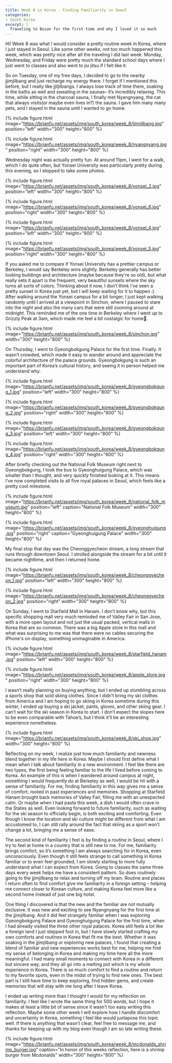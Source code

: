 ```yaml
---
title: Week 8 in Korea - Finding Familiarity in Seoul
categories:
- South Korea
excerpt: |
  Traveling to Busan for the first time and why I loved it so much
---
```


Hi! Week 8 was what I would consider a pretty routine week in Korea, where I just stayed in Seoul. Like some other weeks, not too much happened this week, which was pretty nice after all the traveling I did last week. Monday, Wednesday, and Friday were pretty much the standard school days where I just went to classes and also went to jiu jitsu if I felt like it. 

So on Tuesday, one of my free days, I decided to go to the nearby jjimjilbang and just recharge my energy there. I forget if I mentioned this before, but I really like jjiljilbangs. I always lose track of time there, soaking in the baths as well and sweating in the saunas– it’s incredibly relaxing. This time, while sitting in the charcoal sauna, I finally met Nyangnyang, the cat that always visits(or maybe even lives in?) the sauna. I gave him many many pets, and I stayed in the sauna until I wanted to go home.

{% include figure.html image="https://brianfu.net/assets/img/south_korea/week_8/jjimjilbang.jpg"  position="left" width="300" height="800" %}

{% include figure.html image="https://brianfu.net/assets/img/south_korea/week_8/nyangnyang.jpg" position="right" width="300" height="800" %}

<div style="clear: both;"></div>

Wednesday night was actually pretty fun. At around 11pm, I went for a walk, which I do quite often, but Yonsei University was particularly pretty during this evening, so I stopped to take some photos. 

{% include figure.html image="https://brianfu.net/assets/img/south_korea/week_8/yonsei_2.jpg"  position="left" width="300" height="800" %}

{% include figure.html image="https://brianfu.net/assets/img/south_korea/week_8/yonsei_6.jpg" position="right" width="300" height="800" %}

{% include figure.html image="https://brianfu.net/assets/img/south_korea/week_8/yonsei_4.jpg"  position="left"  width="300" height="800" %}

{% include figure.html image="https://brianfu.net/assets/img/south_korea/week_8/yonsei_5.jpg" position="right" width="300" height="800" %}

<div style="clear: both;"></div>

If you asked me to compare if Yonsei University has a prettier campus or Berkeley, I would say Berkeley wins slightly. Berkeley generally has better looking buildings and architecture (maybe because they're so old), but what really sets it apart is the frequent, very beautiful sunsets where the sky turns all sorts of colors. Thinking about it now, I don’t think I’ve seen a pretty sunset in Korea just yet, but I will keep waiting for it to happen :).  After walking around the Yonsei campus for a bit longer, I just kept walking randomly until I arrived at a viewpoint in Sinchon, where I paused to stare into the night and also the many cars that were still zooming around at midnight. This reminded me of the one time in Berkeley where I went up to Grizzly Peak at 3am, which made me feel a bit nostalgic for home🥹. 

{% include figure.html image="https://brianfu.net/assets/img/south_korea/week_8/sinchon.jpg" width="300" height="800" %}

<div style="clear: both;"></div>

On Thursday, I went to Gyeongbokgung Palace for the first time. Finally. It wasn’t crowded, which made it easy to wander around and appreciate the colorful architecture of the palace grounds. Gyeongbokgung is such an important part of Korea’s cultural history, and seeing it in person helped me understand why. 

{% include figure.html image="https://brianfu.net/assets/img/south_korea/week_8/gyeongbokgung_1.jpg"  position="left" width="300" height="800" %}

{% include figure.html image="https://brianfu.net/assets/img/south_korea/week_8/gyeongbokgung_2.jpg" position="right" width="300" height="800" %}

{% include figure.html image="https://brianfu.net/assets/img/south_korea/week_8/gyeongbokgung_3.jpg"  position="left"  width="300" height="800" %}

{% include figure.html image="https://brianfu.net/assets/img/south_korea/week_8/gyeongbokgung_4.jpg" position="right" width="300" height="800" %}

<div style="clear: both;"></div>

After briefly checking out the National Folk Museum right next to Gyeongbokgung, I took the bus to Gyeonghuigung Palace, which was smaller than I thought, and very quickly finished looking at it. This means I’ve now completed visits to all five royal palaces in Seoul, which feels like a pretty cool milestone. 

{% include figure.html image="https://brianfu.net/assets/img/south_korea/week_8/national_folk_museum.jpg"  position="left" caption="National Folk Museum" width="300" height="800" %}

{% include figure.html image="https://brianfu.net/assets/img/south_korea/week_8/gyeonghuigung.jpg" position="right" caption="Gyeonghuigung Palace" width="300" height="800" %}

<div style="clear: both;"></div>

My final stop that day was the Cheonggyecheon stream, a long stream that runs through downtown Seoul. I strolled alongside the stream for a bit until it became nighttime, and then I returned home. 

{% include figure.html image="https://brianfu.net/assets/img/south_korea/week_8/cheonggyecheon_1.jpg"  position="left"  width="300" height="800" %}

{% include figure.html image="https://brianfu.net/assets/img/south_korea/week_8/cheonggyecheon_2.jpg" position="right" width="300" height="800" %}

<div style="clear: both;"></div>

On Sunday, I went to Starfield Mall in Hanam. I don’t know why, but this specific shopping mall very much reminded me of Valley Fair in San Jose, with a more open layout and not just the usual packed, vertical malls in Korea that are so common. There was a big Apple store in this mall and what was surprising to me was that there were no cables securing the iPhone's on display, something unimaginable in America. 

{% include figure.html image="https://brianfu.net/assets/img/south_korea/week_8/starfield_hanam.jpg"  position="left"  width="300" height="800" %}

{% include figure.html image="https://brianfu.net/assets/img/south_korea/week_8/apple_store.jpg" position="right" width="300" height="800" %}

<div style="clear: both;"></div>

I wasn’t really planning on buying anything, but I ended up stumbling across a sports shop that sold skiing clothes. Since I didn’t bring my ski clothes from America and I am hoping to go skiing in Korea sometime during this winter, I ended up buying a ski jacket, pants, gloves, and other skiing gear. I can’t wait for the ski season in Korea to start. I don’t expect the slopes here to be even comparable with Tahoe’s, but I think it’ll be an interesting experience nonetheless.

{% include figure.html image="https://brianfu.net/assets/img/south_korea/week_8/ski_shop.jpg" width="300" height="800" %}

<div style="clear: both;"></div>

Reflecting on my week, I realize just how much familiarity and newness blend together in my life here in Korea. Maybe I should first define what I mean when I talk about familiarity in a new environment. I feel like there are two types, the first being feeling familiar to the life I lived before coming to Korea. An example of this is when I wandered around campus at night, something I would frequently do at Berkeley as well, I would be hit with a sense of familiarity. For me, finding familiarity in this way gives me a sense of comfort, rooted in past experiences and memories. Shopping at Starfield Hanam brought back memories of Valley Fair, filling me with an unexpected calm. Or maybe when I had pasta this week, a dish I would often crave in the States as well. Even looking forward to future familiarity, such as waiting for the ski season to officially begin, is both exciting and comforting. Even though I know the location and ski culture might be different from what I am accustomed to, I can still rally around the fact that skiing as a sport won’t change a lot, bringing me a sense of ease. 

The second kind of familiarity I feel is by finding a routine in Seoul, where I try to feel at home in a country that is still new to me. For me, familiarity brings comfort, so it’s something I am always searching for in Korea, even unconsciously. Even though it still feels strange to call something in Korea familiar or to even feel grounded, I am slowly starting to more fully understand what I can expect from Korea.  Going to classes the same three days every week helps me have a consistent pattern. So does routinely going to the jjimjilbang to relax and turning off my brain. Routine and places I return often to find comfort give me familiarity in a foreign setting – helping me connect closer to Korean culture, and making Korea feel more like a second home instead of just one big hotel. 

One thing I discovered is that the new and the familiar are not mutually exclusive. It was new and exciting to see Nyangnyang for the first time at the jjimjilbang. And it did feel strangely familiar when I was exploring Gyeongbokgung Palace and Gyeonghuigung Palace for the first time, when I had already visited the three other royal palaces. Korea still feels a lot like a foreign land I just stepped foot in, but I have slowly started crafting my own comforts and routines in Korea that fit me the best. Whether it was soaking in the jjimjilbang or exploring new palaces, I found that creating a blend of familiar and new experiences works best for me, helping me find my sense of belonging in Korea and making my time here all the more meaningful. I had many small moments to connect with Korea in a different but sincere way, and they all go into a melting pot which is my whole experience in Korea. There is so much comfort to find a routine and return to my favorite spots, even in the midst of trying to find new ones. The best part is I still have time to keep exploring, find hidden gems, and create memories that will stay with me long after I leave Korea. 

I ended up writing more than I thought I would for my reflection on familiarity. I feel like I wrote the same thing for 500 words, but I hope it makes at least a little bit of sense since it wasn’t too easy writing this reflection. Maybe some other week I will explore how I handle discomfort and uncertainty in Korea, something I feel like would juxtapose this topic well. If there is anything that wasn’t clear, feel free to message me, and thanks for keeping up with my blog even though I am so late writing these. 

{% include figure.html image="https://brianfu.net/assets/img/south_korea/week_8/mcdonalds_shrimp_burger.jpg" caption="In honor of this weeks reflection, here is a shrimp burger from Mcdonalds" width="300" height="800" %}

<div style="clear: both;"></div>